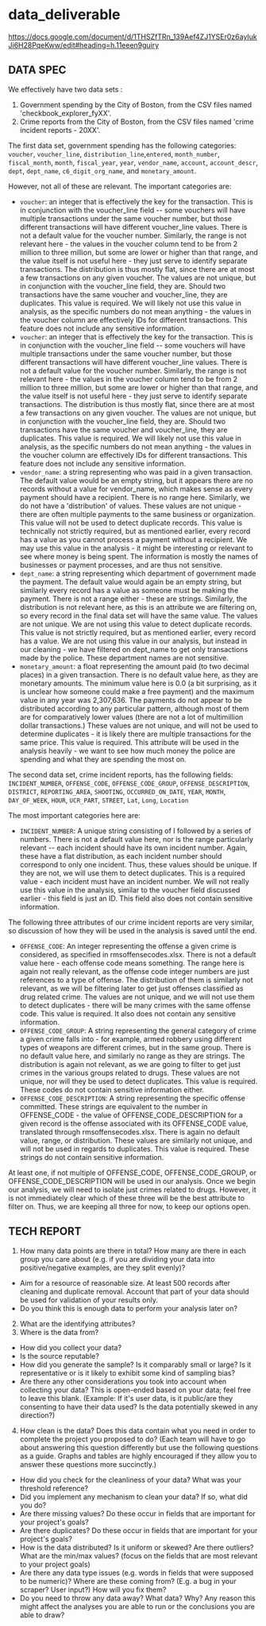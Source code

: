 # data_deliverable
https://docs.google.com/document/d/1THSZfTRn_139Aef4ZJ1YSEr0z6ayIukJi6H28PqeKww/edit#heading=h.11eeen9guiry

## DATA SPEC
We effectively have two data sets :
1. Government spending by the City of Boston, from the CSV files named 'checkbook_explorer_fyXX'.
2. Crime reports from the City of Boston, from the CSV files named 'crime incident reports - 20XX'.


The first data set, government spending has the following categories:
`voucher`, `voucher_line`, `distribution_line`,`entered`, `month_number`, `fiscal_month`, `month`, `fiscal_year`, `year`, `vendor_name`, `account`, `account_descr`, `dept`, `dept_name`, `c6_digit_org_name`, and `monetary_amount`. 

However, not all of these are relevant. The important categories are:
- `voucher`: an integer that is effectively the key for the transaction. This is in conjunction with the voucher_line field -- some vouchers will have multiple transactions under the same voucher number, but those different transactions will have different voucher_line values. There is not a default value for the voucher number. Similarly, the range is not relevant here - the values in the voucher column tend to be from 2 million to three million, but some are lower or higher than that range, and the value itself is not useful here - they just serve to identify separate transactions. The distribution is thus mostly flat, since there are at most a few transactions on any given voucher. The values are not unique, but in conjunction with the voucher_line field, they are. Should two transactions have the same voucher and voucher_line, they are duplicates. This value is required. We will likely not use this value in analysis, as the specific numbers do not mean anything - the values in the voucher column are effectively IDs for different transactions. This feature does not include any sensitive information.
- `voucher`: an integer that is effectively the key for the transaction. This is in conjunction with the voucher_line field -- some vouchers will have multiple transactions under the same voucher number, but those different transactions will have different voucher_line values. There is not a default value for the voucher number. Similarly, the range is not relevant here - the values in the voucher column tend to be from 2 million to three million, but some are lower or higher than that range, and the value itself is not useful here - they just serve to identify separate transactions. The distribution is thus mostly flat, since there are at most a few transactions on any given voucher. The values are not unique, but in conjunction with the voucher_line field, they are. Should two transactions have the same voucher and voucher_line, they are duplicates. This value is required. We will likely not use this value in analysis, as the specific numbers do not mean anything - the values in the voucher column are effectively IDs for different transactions. This feature does not include any sensitive information.
- `vendor_name`: a string representing who was paid in a given transaction. The default value would be an empty string, but it appears there are no records without a value for vendor_name, which makes sense as every payment should have a recipient. There is no range here. Similarly, we do not have a 'distribution' of values. These values are not unique - there are often multiple payments to the same business or organization. This value will not be used to detect duplicate records. This value is technically not strictly required, but as mentioned earlier, every record has a value as you cannot process a payment without a recipient. We may use this value in the analysis - it might be interesting or relevant to see where money is being spent. The information is mostly the names of businesses or payment processes, and are thus not sensitive. 
- `dept_name`: a string representing which department of government made the payment. The default value would again be an empty string, but similarly every record has a value as someone must be making the payment. There is not a range either - these are strings. Similarly, the distribution is not relevant here, as this is an attribute we are filtering on, so every record in the final data set will have the same value. The values are not unique. We are not using this value to detect duplicate records. This value is not strictly required, but as mentioned earlier, every record has a value. We are not using this value in our analysis, but instead in our cleaning - we have filtered on dept_name to get only transactions made by the police. These department names are not sensitive.
- `monetary_amount`: a float representing the amount paid (to two decimal places) in a given transaction. There is no default value here, as they are monetary amounts. The minimum value here is 0.0 (a bit surprising, as it is unclear how someone could make a free payment) and the maximum value in any year was 2,307,636. The payments do not appear to be distributed according to any particular pattern, although most of them are for comparatively lower values (there are not a lot of multimillion dollar transactions.) These values are not unique, and will not be used to determine duplicates - it is likely there are multiple transactions for the same price. This value is required. This attribute will be used in the analysis heavily - we want to see how much money the police are spending and what they are spending the most on.


The second data set, crime incident reports, has the following fields:
`INCIDENT_NUMBER`, `OFFENSE_CODE`, `OFFENSE_CODE_GROUP`, `OFFENSE_DESCRIPTION`, `DISTRICT`, `REPORTING_AREA`, `SHOOTING`, `OCCURRED_ON_DATE`, `YEAR`, `MONTH`, `DAY_OF_WEEK`, `HOUR`, `UCR_PART`, `STREET`, `Lat`, `Long`, `Location`

The most important categories here are:
- `INCIDENT_NUMBER`: A unique string consisting of I followed by a series of numbers. There is not a default value here, nor is the range particularly relevant -- each incident should have its own incident number. Again, these have a flat distribution, as each incident number should correspond to only one incident. Thus, these values should be unique. If they are not, we will use them to detect duplicates. This is a required value - each incident must have an incident number. We will not really use this value in the analysis, similar to the voucher field discussed earlier - this field is just an ID. This field also does not contain sensitive information. 

The following three attributes of our crime incident reports are very similar, so discussion of how they will be used in the analysis is saved until the end.

- `OFFENSE_CODE`: An integer representing the offense a given crime is considered, as specified in rmsoffensecodes.xlsx. There is not a default value here - each offense code means something. The range here is again not really relevant, as the offense code integer numbers are just references to a type of offense. The distribution of them is similarly not relevant, as we will be filtering later to get just offenses classified as drug related crime. The values are not unique, and we will not use them to detect duplicates - there will be many crimes with the same offense code. This value is required. It also does not contain any sensitive information.
- `OFFENSE_CODE_GROUP`: A string representing the general category of crime a given crime falls into - for example, armed robbery using different types of weapons are different crimes, but in the same group. There is no default value here, and similarly no range as they are strings. The distribution is again not relevant, as we are going to filter to get just crimes in the various groups related to drugs. These values are not unique, nor will they be used to detect duplicates. This value is required. These codes do not contain sensitive information either.
- `OFFENSE_CODE_DESCRIPTION`: A string representing the specific offense committed. These strings are equivalent to the number in OFFENSE_CODE - the value of OFFENSE_CODE_DESCRIPTION for a given record is the offense associated with its OFFENSE_CODE value, translated through rmsoffensecodes.xlsx. There is again no default value, range, or distribution. These values are similarly not unique, and will not be used in regards to duplicates. This value is required. These strings do not contain sensitive information. 

At least one, if not multiple of OFFENSE_CODE, OFFENSE_CODE_GROUP, or OFFENSE_CODE_DESCRIPTION will be used in our analysis. Once we begin our analysis, we will need to isolate just crimes related to drugs. However, it is not immediately clear which of these three will be the best attribute to filter on. Thus, we are keeping all three for now, to keep our options open.

## TECH REPORT
1. How many data points are there in total? How many are there in each group you care about (e.g. if you are dividing your data into positive/negative examples, are they split evenly)? 
  - Aim for a resource of reasonable size. At least 500 records after cleaning and duplicate removal. Account that part of your data should be used for validation of your results only. 
  - Do you think this is enough data to perform your analysis later on?
2. What are the identifying attributes?
3. Where is the data from?
  - How did you collect your data?
  - Is the source reputable?
  - How did you generate the sample? Is it comparably small or large? Is it representative or is it likely to exhibit some kind of sampling bias?
  - Are there any other considerations you took into account when collecting your data? This is open-ended based on your data; feel free to leave this blank. (Example: If it's user data, is it public/are they consenting to have their data used? Is the data potentially skewed in any direction?)
4. How clean is the data? Does this data contain what you need in order to complete the project you proposed to do? (Each team will have to go about answering this question differently but use the following questions as a guide. Graphs and tables are highly encouraged if they allow you to answer these questions more succinctly.)
  - How did you check for the cleanliness of your data? What was your threshold reference?
  - Did you implement any mechanism to clean your data? If so, what did you do?
  - Are there missing values? Do these occur in fields that are important for your project's goals?
  - Are there duplicates? Do these occur in fields that are important for your project's goals?
  - How is the data distributed? Is it uniform or skewed? Are there outliers? What are the min/max values? (focus on the fields that are most relevant to your project goals)
  - Are there any data type issues (e.g. words in fields that were supposed to be numeric)? Where are these coming from? (E.g. a bug in your scraper? User input?) How will you fix them?
  - Do you need to throw any data away? What data? Why? Any reason this might affect the analyses you are able to run or the conclusions you are able to draw?
